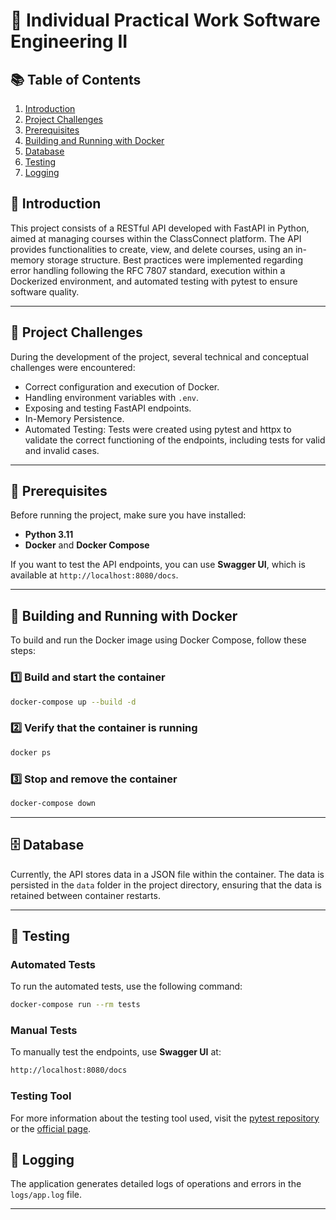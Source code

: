 # 📌 Individual Practical Work Software Engineering II

## 📚 Table of Contents

1. [Introduction](#📖-introduction)
2. [Project Challenges](#🚀-project-challenges)
3. [Prerequisites](#🔧-prerequisites)
4. [Building and Running with Docker](#🐳-building-and-running-with-docker)
5. [Database](#🗄️-database)
6. [Testing](#🧪-testing)
7. [Logging](#📜-logging)

## 📖 Introduction

This project consists of a RESTful API developed with FastAPI in Python, aimed at managing courses within the ClassConnect platform. The API provides functionalities to create, view, and delete courses, using an in-memory storage structure. Best practices were implemented regarding error handling following the RFC 7807 standard, execution within a Dockerized environment, and automated testing with pytest to ensure software quality.

---

## 🚀 Project Challenges

During the development of the project, several technical and conceptual challenges were encountered:

- Correct configuration and execution of Docker.
- Handling environment variables with `.env`.
- Exposing and testing FastAPI endpoints.
- In-Memory Persistence.
- Automated Testing: Tests were created using pytest and httpx to validate the correct functioning of the endpoints, including tests for valid and invalid cases.

---

## 🔧 Prerequisites

Before running the project, make sure you have installed:

- **Python 3.11**
- **Docker** and **Docker Compose**

If you want to test the API endpoints, you can use **Swagger UI**, which is available at `http://localhost:8080/docs`.

---

## 🐳 Building and Running with Docker

To build and run the Docker image using Docker Compose, follow these steps:

### 1️⃣ Build and start the container
```sh
docker-compose up --build -d
```

### 2️⃣ Verify that the container is running
```sh
docker ps
```

### 3️⃣ Stop and remove the container
```sh
docker-compose down
```

---

## 🗄️ Database

Currently, the API stores data in a JSON file within the container. The data is persisted in the `data` folder in the project directory, ensuring that the data is retained between container restarts.

---

## 🧪 Testing

### Automated Tests

To run the automated tests, use the following command:
```sh
docker-compose run --rm tests
```

### Manual Tests

To manually test the endpoints, use **Swagger UI** at:
```sh
http://localhost:8080/docs
```

### Testing Tool

For more information about the testing tool used, visit the [pytest repository](https://github.com/pytest-dev/pytest) or the [official page](https://docs.pytest.org/en/stable/).

## 📜 Logging

The application generates detailed logs of operations and errors in the `logs/app.log` file. 

---